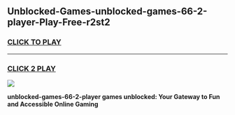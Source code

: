 
## Unblocked-Games-unblocked-games-66-2-player-Play-Free-r2st2
<h3>
<a href="https://premium76.site?title=unblocked-games-66-2-player&ref=18A1">CLICK TO PLAY</a></h3>
<hr>

<h3>
<a href="https://premium76.site?title=unblocked-games-66-2-player&ref=18A1">CLICK 2 PLAY</a>
  
</h3>

<a href="https://premium76.site?title=unblocked-games-66-2-player&ref=18A1"><img src="https://clearcache.store/games.png"></a>


**unblocked-games-66-2-player games unblocked: Your Gateway to Fun and Accessible Online Gaming**
